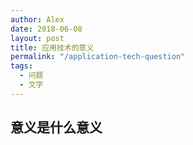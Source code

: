 ```yaml
---
author: Alex
date: 2018-06-08
layout: post
title: 应用技术的意义
permalink: "/application-tech-question"
tags:
  - 问题
  - 文字
---
```


## 意义是什么意义